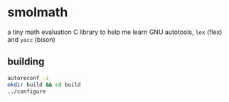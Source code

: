 # smolmath
a tiny math evaluation C library to help me learn GNU autotools, `lex` (flex) and `yacc` (bison)

## building
```sh
autoreconf -i
mkdir build && cd build
../configure
```
